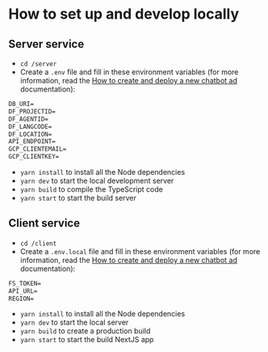 # How to set up and develop locally

## Server service

- `cd /server`
- Create a `.env` file and fill in these environment variables (for more information, read the [How to create and deploy a new chatbot ad](how-to-new-ad.md) documentation):

```txt
DB_URI=
DF_PROJECTID=
DF_AGENTID=
DF_LANGCODE=
DF_LOCATION=
API_ENDPOINT=
GCP_CLIENTEMAIL=
GCP_CLIENTKEY=
```

- `yarn install` to install all the Node dependencies
- `yarn dev` to start the local development server
- `yarn build` to compile the TypeScript code
- `yarn start` to start the build server

## Client service

- `cd /client`
- Create a `.env.local` file and fill in these environment variables (for more information, read the [How to create and deploy a new chatbot ad](how-to-new-ad.md) documentation):

```txt
FS_TOKEN=
API_URL=
REGION=
```

- `yarn install` to install all the Node dependencies
- `yarn dev` to start the local server
- `yarn build` to create a production build
- `yarn start` to start the build NextJS app
